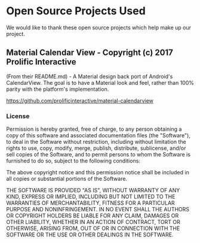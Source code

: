 # Open Source Projects Used
We would like to thank these open source projects which help make up our project.

## Material Calendar View - Copyright (c) 2017 Prolific Interactive
(From their README.md) - A Material design back port of Android's CalendarView. The goal is to have a Material look and feel, rather than 100% parity with the platform's implementation.

https://github.com/prolificinteractive/material-calendarview

### License
Permission is hereby granted, free of charge, to any person obtaining a copy
of this software and associated documentation files (the "Software"), to deal
in the Software without restriction, including without limitation the rights
to use, copy, modify, merge, publish, distribute, sublicense, and/or sell
copies of the Software, and to permit persons to whom the Software is
furnished to do so, subject to the following conditions:

The above copyright notice and this permission notice shall be included in
all copies or substantial portions of the Software.

THE SOFTWARE IS PROVIDED "AS IS", WITHOUT WARRANTY OF ANY KIND, EXPRESS OR
IMPLIED, INCLUDING BUT NOT LIMITED TO THE WARRANTIES OF MERCHANTABILITY,
FITNESS FOR A PARTICULAR PURPOSE AND NONINFRINGEMENT. IN NO EVENT SHALL THE
AUTHORS OR COPYRIGHT HOLDERS BE LIABLE FOR ANY CLAIM, DAMAGES OR OTHER
LIABILITY, WHETHER IN AN ACTION OF CONTRACT, TORT OR OTHERWISE, ARISING FROM,
OUT OF OR IN CONNECTION WITH THE SOFTWARE OR THE USE OR OTHER DEALINGS IN
THE SOFTWARE.
